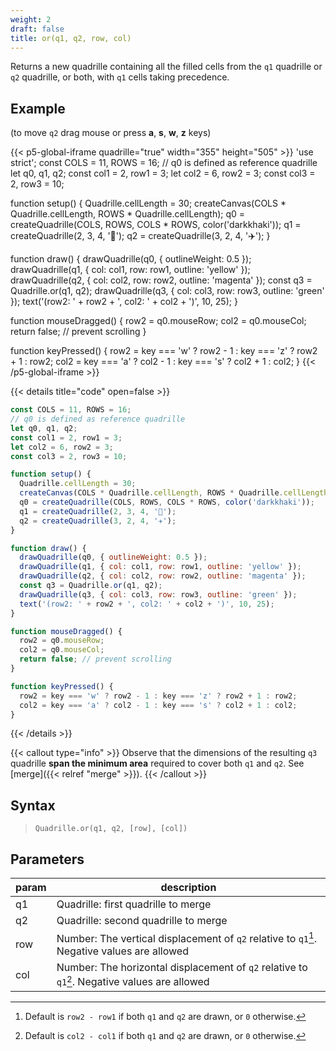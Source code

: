 ```yaml
---
weight: 2
draft: false
title: or(q1, q2, row, col)
---
```


Returns a new quadrille containing all the filled cells from the `q1` quadrille or `q2` quadrille, or both, with `q1` cells taking precedence.

## Example

(to move `q2` drag mouse or press **a**, **s**, **w**, **z** keys)

{{< p5-global-iframe quadrille="true" width="355" height="505" >}}
'use strict';
const COLS = 11, ROWS = 16;
// q0 is defined as reference quadrille
let q0, q1, q2;
const col1 = 2, row1 = 3;
let col2 = 6, row2 = 3;
const col3 = 2, row3 = 10;

function setup() {
  Quadrille.cellLength = 30;
  createCanvas(COLS * Quadrille.cellLength, ROWS * Quadrille.cellLength);
  q0 = createQuadrille(COLS, ROWS, COLS * ROWS, color('darkkhaki'));
  q1 = createQuadrille(2, 3, 4, '👻');
  q2 = createQuadrille(3, 2, 4, '✈️');
}

function draw() {
  drawQuadrille(q0, { outlineWeight: 0.5 });
  drawQuadrille(q1, { col: col1, row: row1, outline: 'yellow' });
  drawQuadrille(q2, { col: col2, row: row2, outline: 'magenta' });
  const q3 = Quadrille.or(q1, q2);
  drawQuadrille(q3, { col: col3, row: row3, outline: 'green' });
  text('(row2: ' + row2 + ', col2: ' + col2 + ')', 10, 25);
}

function mouseDragged() {
  row2 = q0.mouseRow;
  col2 = q0.mouseCol;
  return false; // prevent scrolling
}

function keyPressed() {
  row2 = key === 'w' ? row2 - 1 : key === 'z' ? row2 + 1 : row2;
  col2 = key === 'a' ? col2 - 1 : key === 's' ? col2 + 1 : col2;
}
{{< /p5-global-iframe >}}

{{< details title="code" open=false >}}
```js
const COLS = 11, ROWS = 16;
// q0 is defined as reference quadrille
let q0, q1, q2;
const col1 = 2, row1 = 3;
let col2 = 6, row2 = 3;
const col3 = 2, row3 = 10;

function setup() {
  Quadrille.cellLength = 30;
  createCanvas(COLS * Quadrille.cellLength, ROWS * Quadrille.cellLength);
  q0 = createQuadrille(COLS, ROWS, COLS * ROWS, color('darkkhaki'));
  q1 = createQuadrille(2, 3, 4, '👻');
  q2 = createQuadrille(3, 2, 4, '✈️');
}

function draw() {
  drawQuadrille(q0, { outlineWeight: 0.5 });
  drawQuadrille(q1, { col: col1, row: row1, outline: 'yellow' });
  drawQuadrille(q2, { col: col2, row: row2, outline: 'magenta' });
  const q3 = Quadrille.or(q1, q2);
  drawQuadrille(q3, { col: col3, row: row3, outline: 'green' });
  text('(row2: ' + row2 + ', col2: ' + col2 + ')', 10, 25);
}

function mouseDragged() {
  row2 = q0.mouseRow;
  col2 = q0.mouseCol;
  return false; // prevent scrolling
}

function keyPressed() {
  row2 = key === 'w' ? row2 - 1 : key === 'z' ? row2 + 1 : row2;
  col2 = key === 'a' ? col2 - 1 : key === 's' ? col2 + 1 : col2;
}
```
{{< /details >}}

{{< callout type="info" >}}
Observe that the dimensions of the resulting `q3` quadrille **span the minimum area** required to cover both `q1` and `q2`. See [merge]({{< relref "merge" >}}).
{{< /callout >}}

## Syntax

> `Quadrille.or(q1, q2, [row], [col])`

## Parameters

| param | description                                                                                   |
|-------|-----------------------------------------------------------------------------------------------|
| q1    | Quadrille: first quadrille to merge                                                           |
| q2    | Quadrille: second quadrille to merge                                                          |
| row   | Number: The vertical displacement of `q2` relative to `q1`[^1]. Negative values are allowed   |
| col   | Number: The horizontal displacement of `q2` relative to `q1`[^2]. Negative values are allowed |

[^1]: Default is `row2 - row1` if both `q1` and `q2` are drawn, or `0` otherwise.
[^2]: Default is `col2 - col1` if both `q1` and `q2` are drawn, or `0` otherwise.